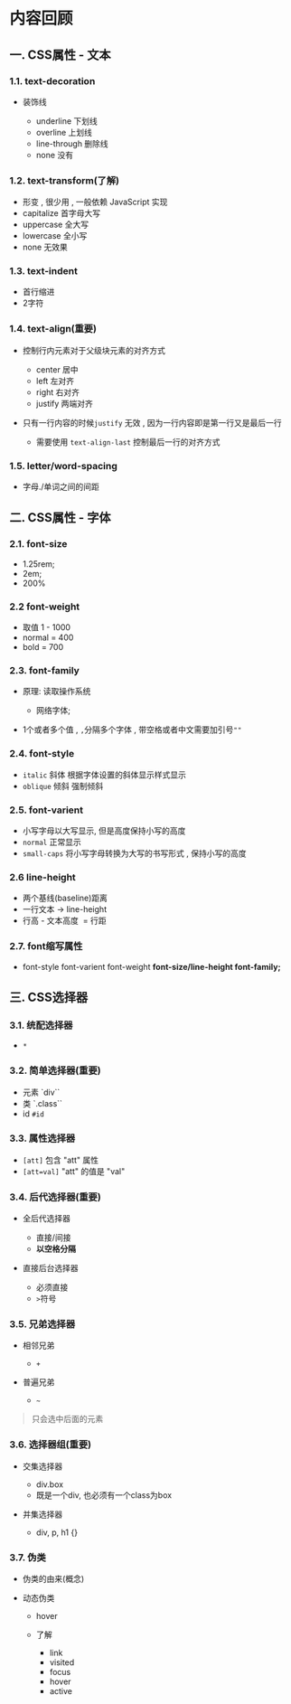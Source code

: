 # 内容回顾

## 一. CSS属性 - 文本

### 1.1. text-decoration

- 装饰线

   - underline 下划线
   - overline 上划线
   - line-through 删除线
   - none 没有

### 1.2. text-transform(了解)

- 形变 , 很少用 , 一般依赖 JavaScript 实现
- capitalize 首字母大写
- uppercase 全大写
- lowercase 全小写
- none 无效果

### 1.3. text-indent

- 首行缩进
- 2字符

### 1.4. text-align(重要)

- 控制行内元素对于父级块元素的对齐方式

   - center 居中
   - left 左对齐
   - right 右对齐
   - justify 两端对齐
- 只有一行内容的时候`justify` 无效 , 因为一行内容即是第一行又是最后一行

   - 需要使用 `text-align-last` 控制最后一行的对齐方式

### 1.5. letter/word-spacing

- 字母./单词之间的间距

## 二. CSS属性 - 字体

### 2.1. font-size

- 1.25rem;
- 2em;
- 200%

### 2.2 font-weight

- 取值 1 - 1000
- normal = 400
- bold = 700

### 2.3. font-family

- 原理: 读取操作系统

   - 网络字体;
- 1个或者多个值 , `,`分隔多个字体 , 带空格或者中文需要加引号`""`

### 2.4. font-style

- `italic` 斜体 根据字体设置的斜体显示样式显示
- `oblique` 倾斜 强制倾斜

### 2.5. font-varient

- 小写字母以大写显示, 但是高度保持小写的高度
- `normal` 正常显示
- `small-caps` 将小写字母转换为大写的书写形式 , 保持小写的高度

### 2.6 line-height

- 两个基线(baseline)距离
- 一行文本 -> line-height
- 行高 - 文本高度  = 行距

### 2.7. font缩写属性

- font-style font-varient font-weight **font-size/line-height font-family;**

## 三. CSS选择器

### 3.1. 统配选择器

- `*`

### 3.2. 简单选择器(重要)

- 元素 `div``
- 类 `.class``
- id `#id`

### 3.3. 属性选择器

- `[att]` 包含 "att" 属性
- `[att=val]` "att" 的值是 "val"

### 3.4. 后代选择器(重要)

- 全后代选择器

   - 直接/间接
   - **以空格分隔**
- 直接后台选择器

   - 必须直接
   - `>`符号

### 3.5. 兄弟选择器

- 相邻兄弟

   - `+`
- 普遍兄弟

   - `~`

> 只会选中后面的元素


### 3.6. 选择器组(重要)

- 交集选择器

   - div.box
   - 既是一个div, 也必须有一个class为box
- 并集选择器

   - div, p, h1 {}

### 3.7. 伪类

- 伪类的由来(概念)
- 动态伪类

   - hover
   - 了解

      - link
      - visited
      - focus
      - hover
      - active
